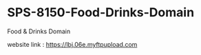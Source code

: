# SPS-8150-Food-Drinks-Domain
Food &amp; Drinks Domain

website link : https://lbj.06e.myftpupload.com
